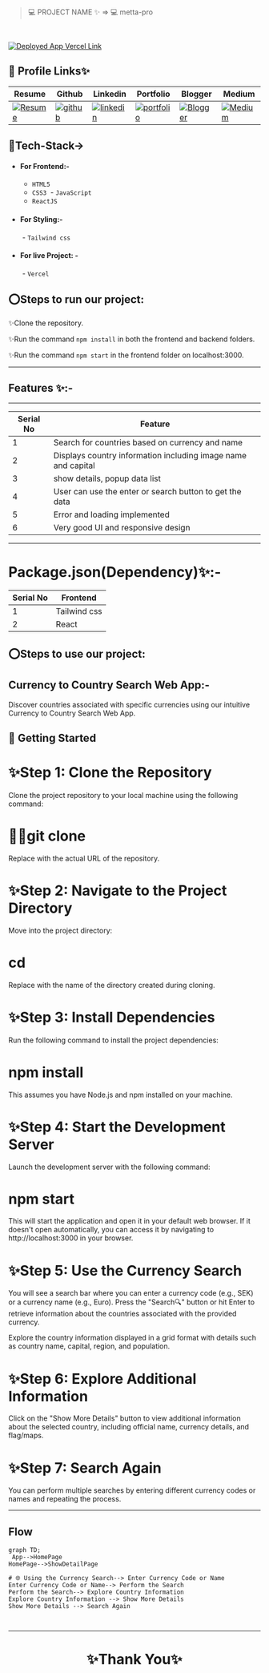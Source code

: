 
> 💻 PROJECT NAME ✨ => 💻  metta-pro
> 
<br>

[![Deployed App Vercel Link](https://img.shields.io/badge/Deployed_App_Vercel_Link-000?style=for-the-badge&logo=ko-fi&logoColor=white)](https://metta-pro.vercel.app/)



## 🔗 Profile Links✨




| Resume | Github                                                                                                                                   | Linkedin                                                                                                                                                            | Portfolio                                                                                                                                    | Blogger                                                                                                                                                           | Medium                                                                                                                                    |
| ------------- | ---------------------------------------------------------------------------------------------------------------------------------------- | ------------------------------------------------------------------------------------------------------------------------------------------------------------------- | -------------------------------------------------------------------------------------------------------------------------------------------- | -------------------------------------------------------------------------------------------------------------------------------------------- | -------------------------------------------------------------------------------------------------------------------------------------------- |
| [![Resume](https://img.shields.io/badge/my_Resume-E75480?style=for-the-badge&logo=ko-fi&logoColor=white)](https://drive.google.com/file/d/1YE62u2ChjmlR-EKeqZ75UvFMg_KcY86T/view?usp=sharing) | [![github](https://img.shields.io/badge/github-1DA1F2?style=for-the-badge&logo=github&logoColor=white)](https://github.com/shikhu51197/)| [![linkedin](https://img.shields.io/badge/linkedin-0A66C2?style=for-the-badge&logo=linkedin&logoColor=white)](https://www.linkedin.com/in/shikha-gupta-12a2b5199) |[![portfolio](https://img.shields.io/badge/my_portfolio-18A303?style=for-the-badge&logo=ionic&logoColor=white)](https://shikhu51197.github.io/) |[![Blogger](https://img.shields.io/badge/Blogger-FE5A1D?style=for-the-badge&logo=Blogger&logoColor=white)](https://wwwartificial-intelligence.blogspot.com/) |[![Medium](https://img.shields.io/badge/Medium-000?style=for-the-badge&logo=Medium&logoColor=white)](https://medium.com/@sg780060) |  


## 💫Tech-Stack->

- #### For Frontend:-
   - `HTML5`
  - `CSS3`
  - `JavaScript `
  - `ReactJS`
 
- #### For Styling:-  
   - `Tailwind css `
  
- #### For live Project: -
   - `Vercel`
   

## ⭕Steps to run our project:

✨Clone the repository.

✨Run the command `npm install` in both the frontend and backend folders.

✨Run the command `npm start` in the frontend folder on localhost:3000.

---
## Features ✨:-
---
 | Serial No            | Feature                                                              |
| ----------------- | ------------------------
| 1 | Search for countries based on currency and name|
| 2 |Displays country information including image name and capital |
| 3 | show details, popup data list  |
| 4 | User can use the enter or search button to get the data|
| 5 | Error and loading implemented  |
| 6 | Very good UI and responsive design 


---
# Package.json(Dependency)✨:-

 | Serial No  | Frontend |
| -----------------|-----|
| 1 | Tailwind css |
| 2 |  React  |




⭕Steps to use our project:
---
## Currency to Country Search Web App:-
Discover countries associated with specific currencies using our intuitive Currency to Country Search Web App.

## 🚀 Getting Started

# ✨Step 1: Clone the Repository
Clone the project repository to your local machine using the following command:

# 🧑‍💻git clone <repository-url>

Replace <repository-url> with the actual URL of the repository.

# ✨Step 2: Navigate to the Project Directory
Move into the project directory:

# cd <project-directory>
Replace <project-directory> with the name of the directory created during cloning.

# ✨Step 3: Install Dependencies
Run the following command to install the project dependencies:


# npm install
This assumes you have Node.js and npm installed on your machine.

# ✨Step 4: Start the Development Server
Launch the development server with the following command:


# npm start
This will start the application and open it in your default web browser. If it doesn't open automatically, you can access it by navigating to http://localhost:3000 in your browser.

# ✨Step 5: Use the Currency Search
You will see a search bar where you can enter a currency code (e.g., SEK) or a currency name (e.g., Euro). Press the "Search🔍" button or hit Enter to retrieve information about the countries associated with the provided currency.

Explore the country information displayed in a grid format with details such as country name, capital, region, and population.

# ✨Step 6: Explore Additional Information
Click on the "Show More Details" button to view additional information about the selected country, including official name, currency details, and flag/maps.

# ✨Step 7: Search Again
You can perform multiple searches by entering different currency codes or names and repeating the process.

---

## Flow

```mermaid
graph TD;
 App-->HomePage
HomePage-->ShowDetailPage

# 🌐 Using the Currency Search--> Enter Currency Code or Name
Enter Currency Code or Name--> Perform the Search
Perform the Search--> Explore Country Information
Explore Country Information --> Show More Details
Show More Details --> Search Again



```

---



<h1 align="center">✨Thank You✨</h1>














